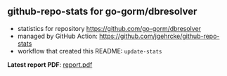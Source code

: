 ## github-repo-stats for go-gorm/dbresolver

- statistics for repository https://github.com/go-gorm/dbresolver
- managed by GitHub Action: https://github.com/jgehrcke/github-repo-stats
- workflow that created this README: `update-stats`

**Latest report PDF**: [report.pdf](https://github.com/go-gorm/gorm.io/raw/github-repo-stats/go-gorm/dbresolver/latest-report/report.pdf)

